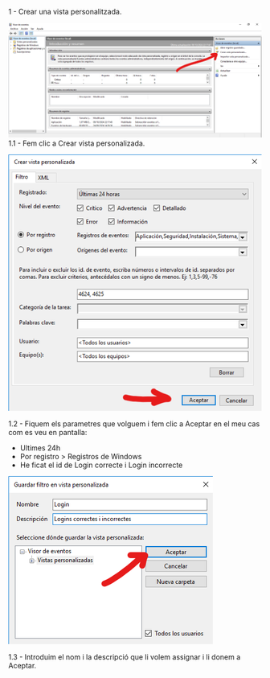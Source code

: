 1 - Crear una vista personalitzada.

![Imatge 1](vista-personalitzada-1.png)
1.1 - Fem clic a Crear vista personalizada.

![Imatge 2](vista-personalitzada-2.png)

1.2 - Fiquem els parametres que volguem i fem clic a Aceptar en el meu cas com es veu en pantalla:
- Ultimes 24h
- Por registro > Registros de Windows
- He ficat el id de Login correcte i Login incorrecte

![Imatge 3](vista-personalitzada-3.png)

1.3 - Introduim el nom i la descripció que li volem assignar i li donem a Aceptar.
